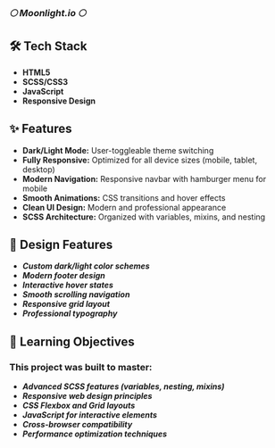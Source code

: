 ### *🌕 Moonlight.io 🌕*

## 🛠️ Tech Stack

- **HTML5**
- **SCSS/CSS3** 
- **JavaScript** 
- **Responsive Design**

## ✨ Features

- **Dark/Light Mode:** User-toggleable theme switching
- **Fully Responsive:** Optimized for all device sizes (mobile, tablet, desktop)
- **Modern Navigation:** Responsive navbar with hamburger menu for mobile
- **Smooth Animations:** CSS transitions and hover effects
- **Clean UI Design:** Modern and professional appearance
- **SCSS Architecture:** Organized with variables, mixins, and nesting

## 🎨 Design Features

- ***Custom dark/light color schemes***
- ***Modern footer design***
- ***Interactive hover states***
- ***Smooth scrolling navigation***
- ***Responsive grid layout***
- ***Professional typography***

## 🧠 Learning Objectives

### This project was built to master:

- ***Advanced SCSS features (variables, nesting, mixins)***
- ***Responsive web design principles***
- ***CSS Flexbox and Grid layouts***
- ***JavaScript for interactive elements***
- ***Cross-browser compatibility***
- ***Performance optimization techniques***
